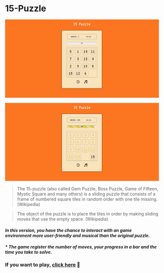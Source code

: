 # 15-Puzzle

![print of the initial screen](https://github.com/Wesley-M/fifteen-puzzle/blob/master/res/img/prints/initial_screen.png)

![print of an almost complete game](https://github.com/Wesley-M/fifteen-puzzle/blob/master/res/img/prints/almost_complete.png)

> The 15-puzzle (also called Gem Puzzle, Boss Puzzle, Game of Fifteen, Mystic Square and many others) is a sliding puzzle that consists of a frame of numbered square tiles in random order with one tile missing.
> (Wikipedia)

> The object of the puzzle is to place the tiles in order by making sliding moves that use the empty space.
> (Wikipedia)

#### *In this version, you have the chance to interact with an game environment more user-friendly and musical than the original puzzle.*
##### * The game register the number of moves, your progress in a bar and the time you take to solve.

### If you want to play, [click here](https://wesley-m.github.io/fifteen-puzzle/) :musical_note:
